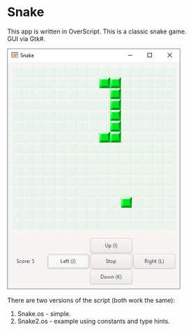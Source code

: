 # Snake

This app is written in OverScript.
This is a classic snake game.\
GUI via Gtk#.

![Snake game](https://github.com/overscript-lang/snake/blob/main/snake.png "Snake game")

There are two versions of the script (both work the same):
1. Snake.os - simple.
2. Snake2.os - example using constants and type hints.

